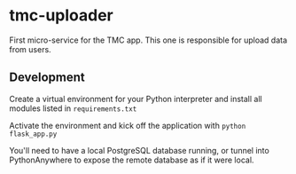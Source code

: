 # tmc-uploader
First micro-service for the TMC app. This one is responsible for upload data from users.

## Development

Create a virtual environment for your Python interpreter and install all modules listed in `requirements.txt`

Activate the environment and kick off the application with `python flask_app.py`

You'll need to have a local PostgreSQL database running, or tunnel into PythonAnywhere to expose the remote database as if it were local.
